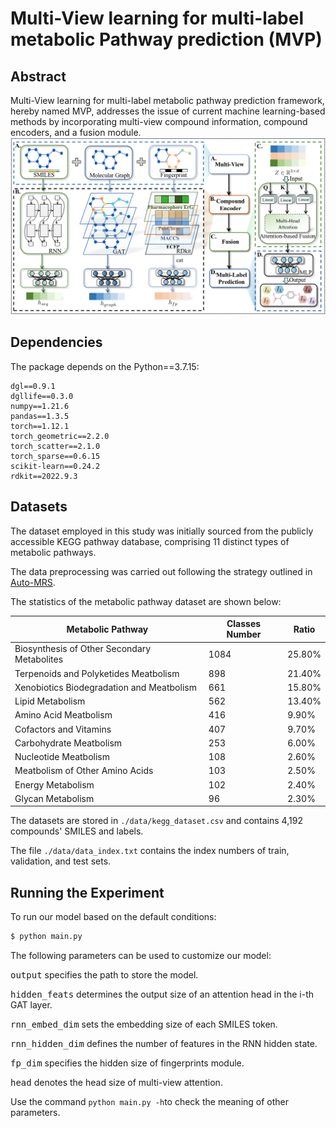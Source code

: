 # Multi-View learning for multi-label metabolic Pathway prediction (MVP)

## Abstract
Multi-View learning for multi-label metabolic pathway prediction framework, hereby named MVP, addresses the issue of current machine learning-based methods by incorporating multi-view compound information, compound encoders, and a fusion module.
![image](./img/MVP.png)

## Dependencies
The package depends on the Python==3.7.15:
```
dgl==0.9.1
dgllife==0.3.0
numpy==1.21.6
pandas==1.3.5
torch==1.12.1
torch_geometric==2.2.0
torch_scatter==2.1.0
torch_sparse==0.6.15 
scikit-learn==0.24.2  
rdkit==2022.9.3
```

## Datasets
The dataset employed in this study was initially sourced from the publicly accessible KEGG pathway database, comprising $11$ distinct types of metabolic pathways.

The data preprocessing was carried out following the strategy outlined in [Auto-MRS](https://github.com/AutoMachine0/Auto-MSR).

The statistics of the metabolic pathway dataset are shown below:

| Metabolic Pathway                  | Classes Number | Ratio |
|---------------------------------------------|-------------------------|----------------|
| Biosynthesis of Other Secondary Metabolites | 1084                    | 25.80%         |
| Terpenoids and Polyketides Meatbolism       | 898                     | 21.40%         |
| Xenobiotics Biodegradation and Meatbolism   | 661                     | 15.80%         |
| Lipid Metabolism                            | 562                     | 13.40%         |
| Amino Acid Meatbolism                       | 416                     | 9.90%          |
| Cofactors and Vitamins                      | 407                     | 9.70%          |
| Carbohydrate Meatbolism                     | 253                     | 6.00%          |
| Nucleotide Meatbolism                       | 108                     | 2.60%          |
| Meatbolism of Other Amino Acids             | 103                     | 2.50%          |
| Energy Metabolism                           | 102                     | 2.40%          |
| Glycan Metabolism                           | 96                      | 2.30%          |


The datasets are stored in ```./data/kegg_dataset.csv``` and contains 4,192 compounds' SMILES and labels.

The file ```./data/data_index.txt``` contains the index numbers of train, validation, and test sets.

## Running the Experiment
To run our model based on the default conditions:
```bash
$ python main.py 
```
The following parameters can be used to customize our model:

<kbd>output</kbd> specifies the path to store the model. 

<kbd>hidden_feats</kbd> determines the output size of an attention head in the i-th GAT layer.

<kbd>rnn_embed_dim</kbd> sets the embedding size of each SMILES token.

<kbd>rnn_hidden_dim</kbd> defines the number of features in the RNN hidden state.

<kbd>fp_dim</kbd> specifies the hidden size of fingerprints module.

<kbd>head</kbd> denotes the head size of multi-view attention.


Use the command <code>python main.py -h</code>to check the meaning of other parameters.
